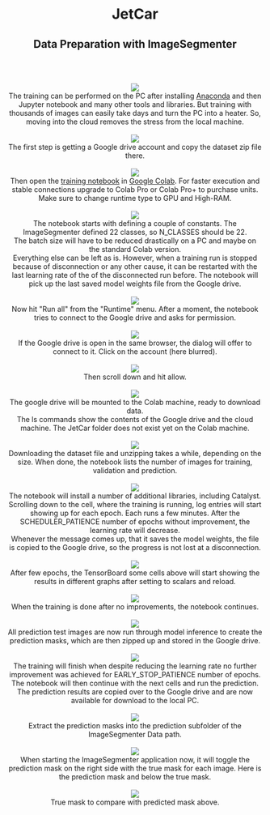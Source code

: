 <h1 style="text-align: center;">JetCar</h1>
<h2 style="text-align: center;">Data Preparation with ImageSegmenter</h2>
<br>
<p style="text-align: center;">
<br><img src="assets/images/model%20training/01-anaconda.jpg"/><br>
The training can be performed on the PC after installing <a href="https://docs.anaconda.com/anaconda/install/windows/">Anaconda</a> and then Jupyter notebook and many other tools and libraries. But training with thousands of images can easily take days and turn the PC into a heater. So, moving into the cloud removes the stress from the local machine.
<br>
<br><img src="assets/images/model%20training/02-gdrive.jpg"/><br>
The first step is getting a Google drive account and copy the dataset zip file there.
<br>
<br><img src="assets/images/model%20training/03-colab.jpg"/><br>
Then open the <a href="https://github.com/StefansAI/JetCar/tools/jetcar_pytorch_unet_mobilenetv2_catalyst.ipynb">training notebook</a> in <a href="https://colab.research.google.com/">Google Colab</a>. For faster execution and stable connections upgrade to Colab Pro or Colab Pro+ to purchase units. Make sure to change runtime type to GPU and High-RAM.
<br>
<br><img src="assets/images/model%20training/04-constants.jpg"/><br>
The notebook starts with defining a couple of constants. The ImageSegmenter defined 22 classes, so N_CLASSES should be 22.<br>
The batch size will have to be reduced drastically on a PC and maybe on the standard Colab version.<br>
Everything else can be left as is. However, when a training run is stopped because of disconnection or any other cause, it can be restarted with the last learning rate of the of the disconnected run before. The notebook will pick up the last saved model weights file from the Google drive.
<br>
<br><img src="assets/images/model%20training/05-permission.jpg"/><br>
Now hit "Run all" from the "Runtime" menu. After a moment, the notebook tries to connect to the Google drive and asks for permission.
<br>
<br><img src="assets/images/model%20training/06-account.jpg"/><br>
If the Google drive is open in the same browser, the dialog will offer to connect to it. Click on the account (here blurred).
<br>
<br><img src="assets/images/model%20training/07-allow.jpg"/><br>
Then scroll down and hit allow.
<br>
<br><img src="assets/images/model%20training/08-mounted.jpg"/><br>
The google drive will be mounted to the Colab machine, ready to download data.<br>
The ls commands show the contents of the Google drive and the cloud machine. The JetCar folder does not exist yet on the Colab machine.
<br>
<br><img src="assets/images/model%20training/09-downloaded.jpg"/><br>
Downloading the dataset file and unzipping takes a while, depending on the size. When done, the notebook lists the number of images for training, validation and prediction.
<br>
<br><img src="assets/images/model%20training/10-running.jpg"/><br>
The notebook will install a number of additional libraries, including Catalyst.<br>
Scrolling down to the cell, where the training is running, log entries will start showing up for each epoch. Each runs a few minutes. After the SCHEDULER_PATIENCE number of epochs without improvement, the learning rate will decrease.<br>
Whenever the message comes up, that it saves the model weights, the file is copied to the Google drive, so the progress is not lost at a disconnection.
<br>
<br><img src="assets/images/model%20training/11-tensorboard.jpg"/><br>
After few epochs, the TensorBoard some cells above will start showing the results in different graphs after setting to scalars and reload.
<br>
<br><img src="assets/images/model%20training/12-Done.jpg"/><br>
When the training is done after no improvements, the notebook continues.
<br>
<br><img src="assets/images/model%20training/13-zip.jpg"/><br>
All prediction test images are now run through model inference to create the prediction masks, which are then zipped up and stored in the Google drive.
<br>
<br><img src="assets/images/model%20training/14-results.jpg"/><br>
The training will finish when despite reducing the learning rate no further improvement was achieved for EARLY_STOP_PATIENCE number of epochs. The notebook will then continue with the next cells and run the prediction. The prediction results are copied over to the Google drive and are now available for download to the local PC.
<br>
<br><img src="assets/images/model%20training/15-extract.jpg"/><br>
Extract the prediction masks into the prediction subfolder of the ImageSegmenter Data path.
<br>
<br><img src="assets/images/model%20training/16-predview.jpg"/><br>
When starting the ImageSegmenter application now, it will toggle the prediction mask on the right side with the true mask for each image. Here is the prediction mask and below the true mask.
<br>
<br><img src="assets/images/model%20training/17-truemask.jpg"/><br>
True mask to compare with predicted mask above.
<br>
